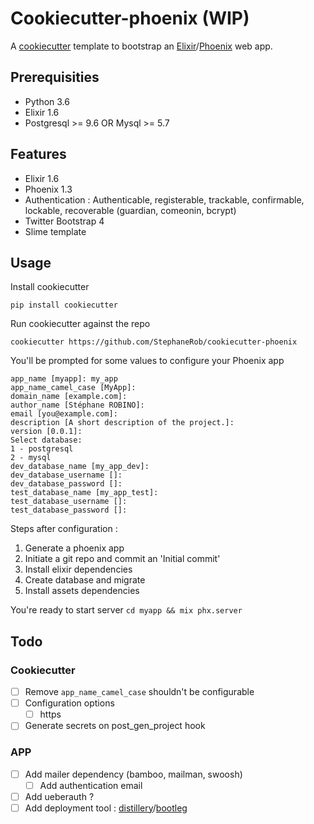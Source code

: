 # Cookiecutter-phoenix (WIP)

A [cookiecutter](https://github.com/audreyr/cookiecutter) template to bootstrap an [Elixir](https://elixir-lang.org/)/[Phoenix](http://phoenixframework.org/) web app.

## Prerequisities

- Python 3.6
- Elixir 1.6
- Postgresql >= 9.6 OR Mysql >= 5.7

## Features

- Elixir 1.6
- Phoenix 1.3
- Authentication : Authenticable, registerable, trackable, confirmable, lockable, recoverable (guardian, comeonin, bcrypt)
- Twitter Bootstrap 4
- Slime template

## Usage

Install cookiecutter

```
pip install cookiecutter
```

Run cookiecutter against the repo

```
cookiecutter https://github.com/StephaneRob/cookiecutter-phoenix
```

You'll be prompted for some values to configure your Phoenix app

```
app_name [myapp]: my_app
app_name_camel_case [MyApp]:
domain_name [example.com]:
author_name [Stéphane ROBINO]:
email [you@example.com]:
description [A short description of the project.]:
version [0.0.1]:
Select database:
1 - postgresql
2 - mysql
dev_database_name [my_app_dev]:
dev_database_username []:
dev_database_password []:
test_database_name [my_app_test]:
test_database_username []:
test_database_password []:
```

Steps after configuration :

1. Generate a phoenix app
2. Initiate a git repo and commit an 'Initial commit'
3. Install elixir dependencies
4. Create database and migrate
5. Install assets dependencies

You're ready to start server `cd myapp && mix phx.server`

## Todo

### Cookiecutter
- [ ] Remove `app_name_camel_case` shouldn't be configurable
- [ ] Configuration options
  - [ ] https
- [ ] Generate secrets on post_gen_project hook

### APP
- [ ] Add mailer dependency (bamboo, mailman, swoosh)
  - [ ] Add authentication email
- [ ] Add ueberauth ?
- [ ] Add deployment tool : [distillery](https://github.com/bitwalker/distillery)/[bootleg](https://github.com/labzero/bootleg)
